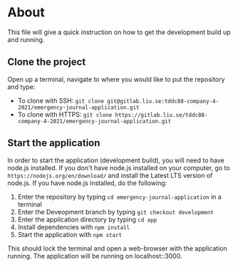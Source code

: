 # About

This file will give a quick instruction on how to get the development build up and running.

## Clone the project

Open up a terminal, navigate to where you would like to put the repository and type:

- To clone with SSH: `git clone git@gitlab.liu.se:tddc88-company-4-2021/emergency-journal-application.git`
- To clone with HTTPS: `git clone https://gitlab.liu.se/tddc88-company-4-2021/emergency-journal-application.git`

## Start the application

In order to start the application (development build), you will need to have node.js installed. If you don't have node.js installed on your computer, go to `https://nodejs.org/en/download/` and install the Latest LTS version of node.js. If you have node.js installed, do the following:

1. Enter the repository by typing `cd emergency-journal-application` in a terminal
2. Enter the Deveopment branch by typing `git checkout development`
3. Enter the application directory by typing `cd app`
4. Install dependencies with `npm install`
5. Start the application with `npm start`

This should lock the terminal and open a web-browser with the application running. The application will be running on localhost::3000.
